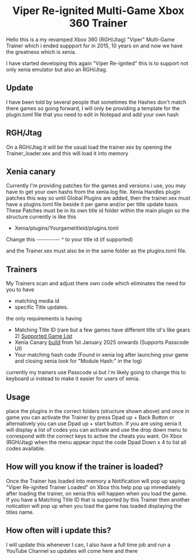 <h1 align="center">Viper Re-ignited Multi-Game Xbox 360 Trainer</h1>

Hello this is a my revamped Xbox 360 (RGH/Jtag) "Viper" Multi-Game Trainer which i ended suppport for in 2015, 10 years on and now we have the greatness which is xenia. 

I have started developing this again "Viper Re-ignited" this is to support not only xenia emulator but also an RGH/Jtag.
## Update

I have been told by several people that sometimes the Hashes don't match there games so going forward, I will only be providing a template for the plugin.toml file that you need to edit in Notepad and add your own hash

## RGH/Jtag

On a RGH/Jtag it will be the usual load the trainer.xex by opening the Trainer_loader.xex and this will load it into memory

## Xenia canary
Currently I'm providing patches for the games and versions i use, you may have to get your own hashs from the xenia.log file.
Xenia Handles plugin patches this way so until Global Plugins are added, then the trainer.xex must have a plugins.toml file beside it per game and/or per title update basis. These Patches must be in its own title id folder within the main plugin so the structure currently is like this 

* Xenia/plugins/Yourgametitleid/plugins.toml

Change this ---------- ^ to your title id (if supported)

and the Trainer.xex must also be in the same folder as the plugins.toml file.


## Trainers

My Trainers scan and adjust there own code which eliminates the need for you to have 
* matching media id
* specific Title updates. 

the only requirements is having  

* Matching Title ID (rare but a few games have different title id's like gears 2) [Supported Game List](https://github.com/Tiger-Fury/Xenia-Canary-Game-Plugins/blob/main/Supported%20Games.txt)
* Xenia Canary [build](https://github.com/xenia-canary/xenia-canary-releases/releases) from 1st January 2025 onwards (Supports Passcode UI)
* Your matching hash code (Found in xenia log after launching your game and closing xenia look for "Module Hash:" in the log)

currently my trainers use Passcode ui but i'm likely going to change this to keyboard ui instead to make it easier for users of xenia.

## Usage

place the plugins in the correct folders (structure shown above) and once in game you can activate the Trainer by press Dpad up + Back Button or alternatively you can use Dpad up + start button. 
If you are using xenia it will display a list of codes you can activate and use the drop down menu to correspond with the correct keys to active the cheats you want. On Xbox (RGH/Jtag) when the menu appear input the code Dpad Down x 4 to list all codes available.

## How will you know if the trainer is loaded?

Once the Trainer has loaded into memory a Notification will pop up saying "Viper Re-ignited Trainer Loaded" on Xbox this help pop up immediately after loading the trainer, on xenia this will happen when you load the game. If you have a Matching Title ID that is supported by this Trainer then another notication will pop up when you load the game has loaded displaying the titles name.

## How often will i update this?

I will update this whenever I can, I also have a full time job and run a YouTube Channel so updates will come here and there

